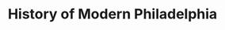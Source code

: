 ---
pid: LLP544
title: History of Modern Philadelphia
location_transcription: In Love Park
zipcode: NJ08096
outside_phl: Woodbury NJ
neighborhood: 
age: '11'
age_range: 6-13
instagram: 
image_file_name: LLP_544.jpg
proposal_transcription: History of modern Philadelphia.  Buildings. The Declaration
  of Independence. People Standing together.
topic: History,Philadelphia,Freedom
topic_summary: 0, 0, 0
type: Sculpture Statue
keywords_other: 
credit: MD Hammer
image_labels: 
twitter: 
facebook: 
permalink: "/monuments/llp544/"
layout: item-page
---